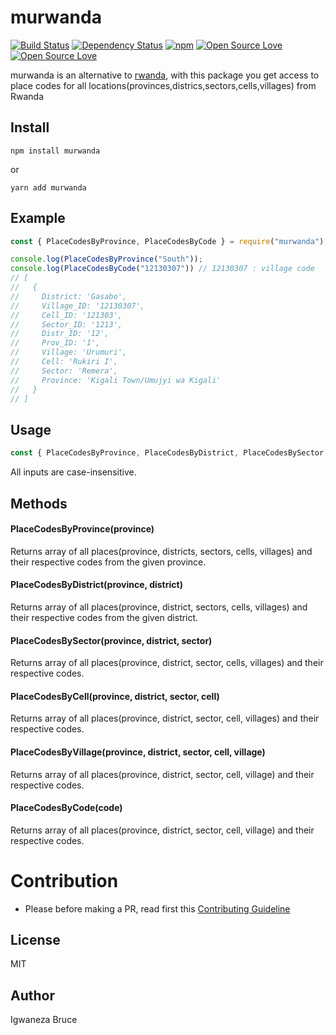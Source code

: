 # murwanda

[![Build Status](https://travis-ci.com/knowbee/murwanda.svg?token=yN9jXnk59suszMqNsJJb&branch=master)](https://travis-ci.com/knowbee/murwanda)
[![Dependency Status](https://david-dm.org/knowbee/murwanda.svg)](https://david-dm.org/knowbee/murwanda)
[![npm](https://img.shields.io/npm/v/murwanda.svg)](https://www.npmjs.com/package/murwanda)
[![Open Source Love](https://badges.frapsoft.com/os/v1/open-source.svg?v=102)](https://github.com/ellerbrock/open-source-badge/)
[![Open Source Love](https://badges.frapsoft.com/os/mit/mit.svg?v=102)](https://github.com/ellerbrock/open-source-badge/)

murwanda is an alternative to [rwanda](https://nodei.co/npm/rwanda/), with this package you get access to place codes for all locations(provinces,districs,sectors,cells,villages) from Rwanda


## Install

```cli
npm install murwanda
```

or

```cli
yarn add murwanda
```


## Example

```js
const { PlaceCodesByProvince, PlaceCodesByCode } = require("murwanda");

console.log(PlaceCodesByProvince("South"));
console.log(PlaceCodesByCode("12130307")) // 12130307 : village code
// [
//   {
//     District: 'Gasabo',
//     Village_ID: '12130307',
//     Cell_ID: '121303',
//     Sector_ID: '1213',
//     Distr_ID: '12',
//     Prov_ID: '1',
//     Village: 'Urumuri',
//     Cell: 'Rukiri I',
//     Sector: 'Remera',
//     Province: 'Kigali Town/Umujyi wa Kigali'
//   }
// ]


```

## Usage

```js
const { PlaceCodesByProvince, PlaceCodesByDistrict, PlaceCodesBySector, PlaceCodesByCell, PlaceCodesByVillage, PlaceCodesByCode } = require("murwanda");
```

All inputs are case-insensitive.
## Methods


#### PlaceCodesByProvince(province)

  Returns array of all places(province, districts, sectors, cells, villages) and their respective codes from the given province.

#### PlaceCodesByDistrict(province, district)

  Returns array of all places(province, district, sectors, cells, villages) and their respective codes from the given district.

#### PlaceCodesBySector(province, district, sector)

  Returns array of all places(province, district, sector, cells, villages) and their respective codes.

#### PlaceCodesByCell(province, district, sector, cell)

 Returns array of all places(province, district, sector, cell, villages) and their respective codes.

#### PlaceCodesByVillage(province, district, sector, cell, village)


 Returns array of all places(province, district, sector, cell, village) and their respective codes.


#### PlaceCodesByCode(code)


 Returns array of all places(province, district, sector, cell, village) and their respective codes.

# Contribution

- Please before making a PR, read first this [Contributing Guideline](./CONTRIBUTING.md)

## License

MIT

## Author

Igwaneza Bruce
